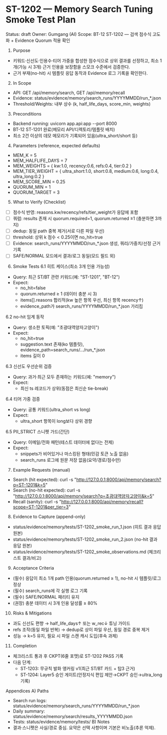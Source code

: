 # ST-1202 — Memory Search Tuning Smoke Test Plan
Status: draft
Owner: Gumgang (AI)
Scope: BT-12 ST-1202 — 검색 점수식 고도화 + Evidence Quorum 적용 확인

1) Purpose
- 키워드·신선도·인용수·티어 가중을 합성한 점수식으로 상위 결과를 선정하고, 최소 1개(가능 시 3개) 근거 인용을 보장함을 스모크 수준에서 검증한다.
- 근거 부재(no-hit) 시 템플릿 응답 동작과 Evidence 로그 기록을 확인한다.

2) In Scope
- API: GET /api/memory/search, GET /api/memory/recall
- Evidence: status/evidence/memory/search_runs/YYYYMMDD/run_*.json
- Threshold/Weights: 내부 상수 (k, half_life_days, score_min, weights)

3) Preconditions
- Backend running: uvicorn app.api:app --port 8000
- BT-12 ST-1201 완료(메모리 API/디렉토리/템플릿 배치)
- 최소 2건 이상의 데모 메모리가 기록되어 있음(ultra_short/short 등)

4) Parameters (reference, expected defaults)
- MEM_K = 5
- MEM_HALFLIFE_DAYS = 7
- MEM_WEIGHTS = { kw:1.0, recency:0.6, refs:0.4, tier:0.2 }
- MEM_TIER_WEIGHT = { ultra_short:1.0, short:0.8, medium:0.6, long:0.4, ultra_long:0.2 }
- MEM_SCORE_MIN = 0.25
- QUORUM_MIN = 1
- QUORUM_TARGET = 3

5) What to Verify (Checklist)
- [ ] 점수식 반영: reasons.kw/recency/refs/tier_weight가 응답에 포함
- [ ] 쿼럼: results 존재 시 quorum.required=1, quorum.returned ≥1 (충분하면 3까지)
- [ ] dedup: 동일 path 중복 제거(서로 다른 파일 우선)
- [ ] threshold: 상위 k 점수 < 0.25이면 no_hit=true
- [ ] Evidence: search_runs/YYYYMMDD/run_*.json 생성, 쿼리/가중치/선정 근거 기록
- [ ] SAFE/NORMAL 모드에서 결과/로그 동일(모드 필드 외)

6) Smoke Tests
6.1 히트 케이스(최소 3개 인용 가능성)
- Query: 최근 ST/BT 관련 키워드(예: "ST-1201", "BT-12")
- Expect:
  - no_hit=false
  - quorum.returned ≥ 1 (데이터 충분 시 3)
  - items[].reasons 합리적(kw 높은 항목 우선, 최신 항목 recency↑)
  - evidence_path가 search_runs/YYYYMMDD/run_*.json 가리킴

6.2 no-hit 임계 동작
- Query: 생소한 토픽(예: "초광대역양자고양이")
- Expect:
  - no_hit=true
  - suggestion.text 존재(ko 템플릿), evidence_path=search_runs/.../run_*.json
  - items 길이 0

6.3 신선도 우선순위 검증
- Query: 과거·최근 모두 존재하는 키워드(예: "memory")
- Expect:
  - 최신 ts 레코드가 상위(동점은 최신순 tie-break)

6.4 티어 가중 검증
- Query: 공통 키워드(ultra_short vs long)
- Expect:
  - ultra_short 항목이 long보다 상위 경향

6.5 PII_STRICT 스니펫 가드(간단)
- Query: 이메일/전화 패턴(테스트 데이터에 없다는 전제)
- Expect:
  - snippets가 비어있거나 마스킹된 형태(민감 토큰 노출 없음)
  - search_runs 로그에 원문 저장 없음(요약/경로/점수만)

7) Example Requests (manual)
- Search (hit expected):
  curl -s "http://127.0.0.1:8000/api/memory/search?q=ST-1201&k=5"
- Search (no-hit expected):
  curl -s "http://127.0.0.1:8000/api/memory/search?q=초광대역양자고양이&k=5"
- Recall (sanity):
  curl -s "http://127.0.0.1:8000/api/memory/recall?scope=ST-1201&per_tier=3"

8) Evidence to Capture (append-only)
- status/evidence/memory/tests/ST-1202_smoke_run_1.json  (히트 결과 응답 원본)
- status/evidence/memory/tests/ST-1202_smoke_run_2.json  (no-hit 결과 응답 원본)
- status/evidence/memory/tests/ST-1202_smoke_observations.md (체크리스트 결과/비고)

9) Acceptance Criteria
- (필수) 응답이 최소 1개 path 인용(quorum.returned ≥ 1), no-hit 시 템플릿/로그 정상
- (필수) search_runs에 각 실행 로그 기록
- (필수) SAFE/NORMAL 패리티 유지
- (권장) 충분 데이터 시 3개 인용 달성률 ≥ 80%

10) Risks & Mitigations
- 과도 신선도 편향 → half_life_days↑ 또는 w_rec↓ 튜닝 가이드
- refs 조작(동일 파일 반복) → dedup로 상이 파일 우선, 동일 경로 중복 제거
- 성능 → k=5 유지, 필요 시 파일 스캔 캐시 도입(후속 과제)

11) Completion
- 체크리스트 통과 후 CKPT(6줄 포맷)로 ST-1202 PASS 기록
- 다음 단계:
  - ST-1203: 무규칙 발화 앵커링 v1(최근 ST/BT 카드 + 탑3 근거)
  - ST-1204: Layer5 승인 게이트(안정지식 편입 제안→CKPT 승인→ultra_long 기록)

Appendices
A) Paths
- Search run logs: status/evidence/memory/search_runs/YYYYMMDD/run_*.json
- Daily summary: status/evidence/memory/search/results_YYYYMMDD.json
- Tests: status/evidence/memory/tests/
B) Notes
- 결과·스니펫은 사실/경로 중심. 요약은 선택 사항이며 기본은 비노출(추론 억제).